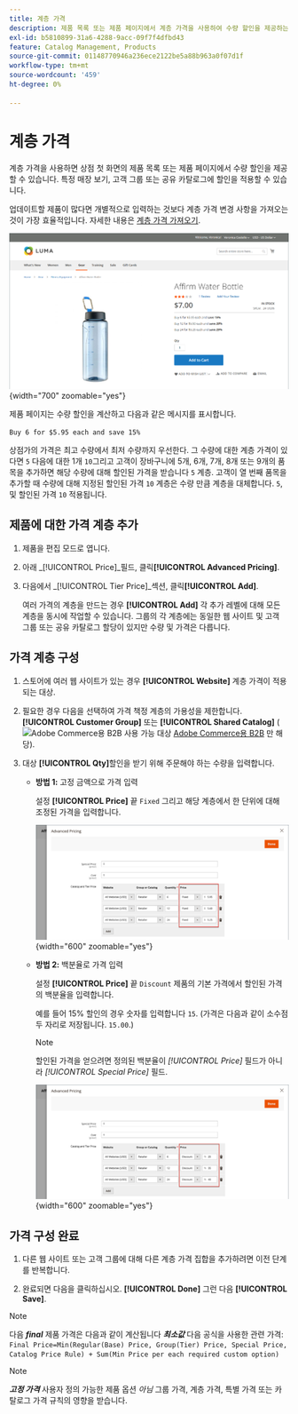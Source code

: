 ```yaml
---
title: 계층 가격
description: 제품 목록 또는 제품 페이지에서 계층 가격을 사용하여 수량 할인을 제공하는 방법에 대해 알아봅니다.
exl-id: b5810899-31a6-4288-9acc-09f7f4dfbd43
feature: Catalog Management, Products
source-git-commit: 01148770946a236ece2122be5a88b963a0f07d1f
workflow-type: tm+mt
source-wordcount: '459'
ht-degree: 0%

---
```


# 계층 가격

계층 가격을 사용하면 상점 첫 화면의 제품 목록 또는 제품 페이지에서 수량 할인을 제공할 수 있습니다. 특정 매장 보기, 고객 그룹 또는 공유 카탈로그에 할인을 적용할 수 있습니다.

업데이트할 제품이 많다면 개별적으로 입력하는 것보다 계층 가격 변경 사항을 가져오는 것이 가장 효율적입니다. 자세한 내용은 [계층 가격 가져오기](../systems/data-import-price-tier.md).

![상점 첫 번째 제품 페이지의 가격](./assets/product-price-tier-storefront.png){width="700" zoomable="yes"}

제품 페이지는 수량 할인을 계산하고 다음과 같은 메시지를 표시합니다.

`Buy 6 for $5.95 each and save 15%`

상점가의 가격은 최고 수량에서 최저 수량까지 우선한다. 그 수량에 대한 계층 가격이 있다면 `5` 다음에 대한 1개 `10`그리고 고객이 장바구니에 5개, 6개, 7개, 8개 또는 9개의 품목을 추가하면 해당 수량에 대해 할인된 가격을 받습니다 `5` 계층. 고객이 열 번째 품목을 추가할 때 수량에 대해 지정된 할인된 가격 `10` 계층은 수량 만큼 계층을 대체합니다. `5`, 및 할인된 가격 `10` 적용됩니다.

## 제품에 대한 가격 계층 추가

1. 제품을 편집 모드로 엽니다.

1. 아래 _[!UICONTROL Price]_필드, 클릭&#x200B;**[!UICONTROL Advanced Pricing]**.

1. 다음에서 _[!UICONTROL Tier Price]_섹션, 클릭&#x200B;**[!UICONTROL Add]**.

   여러 가격의 계층을 만드는 경우 **[!UICONTROL Add]** 각 추가 레벨에 대해 모든 계층을 동시에 작업할 수 있습니다. 그룹의 각 계층에는 동일한 웹 사이트 및 고객 그룹 또는 공유 카탈로그 할당이 있지만 수량 및 가격은 다릅니다.

## 가격 계층 구성

1. 스토어에 여러 웹 사이트가 있는 경우 **[!UICONTROL Website]** 계층 가격이 적용되는 대상.

1. 필요한 경우 다음을 선택하여 가격 책정 계층의 가용성을 제한합니다. **[!UICONTROL Customer Group]** 또는 **[!UICONTROL Shared Catalog]** (![Adobe Commerce용 B2B](../assets/b2b.svg) 사용 가능 대상 [Adobe Commerce용 B2B](./b2b/../introduction.md) 만 해당).

1. 대상 **[!UICONTROL Qty]**&#x200B;할인을 받기 위해 주문해야 하는 수량을 입력합니다.

   - **방법 1:** 고정 금액으로 가격 입력

     설정 **[!UICONTROL Price]** 끝 `Fixed` 그리고 해당 계층에서 한 단위에 대해 조정된 가격을 입력합니다.

     ![고정 금액으로 책정된 가격](./assets/product-price-tier-fixed.png){width="600" zoomable="yes"}

   - **방법 2:** 백분율로 가격 입력

     설정 **[!UICONTROL Price]** 끝 `Discount` 제품의 기본 가격에서 할인된 가격의 백분율을 입력합니다.

     예를 들어 15% 할인의 경우 숫자를 입력합니다 `15`. (가격은 다음과 같이 소수점 두 자리로 저장됩니다. `15.00`.)

     >[!NOTE]
     >
     >할인된 가격을 얻으려면 정의된 백분율이 _[!UICONTROL Price]_ 필드가 아니라 _[!UICONTROL Special Price]_ 필드.

     ![백분율로 표시된 가격](./assets/product-price-tier-discount.png){width="600" zoomable="yes"}

## 가격 구성 완료

1. 다른 웹 사이트 또는 고객 그룹에 대해 다른 계층 가격 집합을 추가하려면 이전 단계를 반복합니다.

1. 완료되면 다음을 클릭하십시오. **[!UICONTROL Done]** 그런 다음 **[!UICONTROL Save]**.

>[!NOTE]
>
>다음 **_final_** 제품 가격은 다음과 같이 계산됩니다 **_최소값_** 다음 공식을 사용한 관련 가격: <br/>`Final Price=Min(Regular(Base) Price, Group(Tier) Price, Special Price, Catalog Price Rule) + Sum(Min Price per each required custom option)`

>[!NOTE]
>
>**_고정 가격_** 사용자 정의 가능한 제품 옵션 _아님_ 그룹 가격, 계층 가격, 특별 가격 또는 카탈로그 가격 규칙의 영향을 받습니다.
